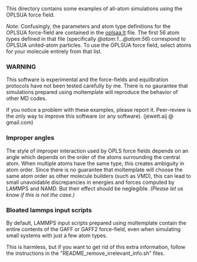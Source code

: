 This directory contains some examples of all-atom simulations using the OPLSUA
force field.

*Note:* Confusingly, the parameters and atom type definitions for the OPLSUA force-field are contained in the [oplsaa.lt](../../../moltemplate/force_fields/oplsaa.lt) file.  The first 56 atom types defined in that file (specifically *@atom:1*...*@atom:56*) correspond to OPLSUA united-atom particles.  To use the OPLSUA force field, select atoms for your molecule entirely from that list.

### WARNING

This software is experimental and the force-fields and equilbration protocols
have not been tested carefully by me.  There is no gaurantee that simulations
prepared using moltemplate will reproduce the behavior of other MD codes.

If you notice a problem with these examples, please report it.
Peer-review is the only way to improve this software (or any software).
(jewett.aij @ gmail.com)

### Improper angles

The style of improper interaction used by OPLS force fields depends on an
angle which depends on the order of the atoms surrounding the central atom.
When multiple atoms have the same type, this creates ambiguity in atom order.
Since there is no guarantee that moltemplate will choose the same atom order
as other molecule builders (such as VMD), this can lead to small
unavoidable discrepancies in energies and forces computed by LAMMPS and NAMD.
But their effect should be neglegible.
*(Please let us know if this is not the case.)*

### Bloated lammps input scripts

By default, LAMMPS input scripts prepared using moltemplate contain the
entire contents of the GAFF or GAFF2 force-field, even when simulating small
systems with just a few atom types.

This is harmless, but if you want to get rid of this extra information,
follow the instructions in the "README_remove_irrelevant_info.sh" files.
